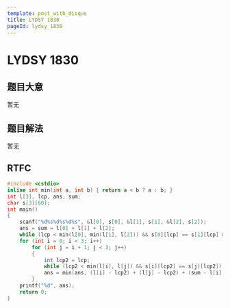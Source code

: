 ```yaml
---
template: post_with_disqus
title: LYDSY 1830
pageId: lydsy_1830
---
```


# LYDSY 1830
<span id="poem"></span><script>$(function(){$.ajax('/api/poem?rnd='+Date.now()+Math.random()).done(function(data){$('#poem').text(data);});});</script>
## 题目大意
暂无

## 题目解法
暂无

## RTFC

```cpp
#include <cstdio>
inline int min(int a, int b) { return a < b ? a : b; }
int l[3], lcp, ans, sum;
char s[3][60];
int main()
{
    scanf("%d%s%d%s%d%s", &l[0], s[0], &l[1], s[1], &l[2], s[2]);
    ans = sum = l[0] + l[1] + l[2];
    while (lcp < min(l[0], min(l[1], l[2])) && s[0][lcp] == s[1][lcp] && s[1][lcp] == s[2][lcp]) lcp++;
    for (int i = 0; i < 3; i++)
        for (int j = i + 1; j < 3; j++)
        {
            int lcp2 = lcp;
            while (lcp2 < min(l[i], l[j]) && s[i][lcp2] == s[j][lcp2]) lcp2++;
            ans = min(ans, (l[i] - lcp2) + (l[j] - lcp2) + (sum - l[i] - l[j] - lcp) + (lcp2 - lcp));
        }
    printf("%d", ans);
    return 0;
}
```
<div id="__comment"></div>
